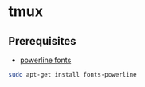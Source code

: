 # tmux

## Prerequisites

* [powerline fonts](https://github.com/powerline/fonts)

```bash
sudo apt-get install fonts-powerline
```